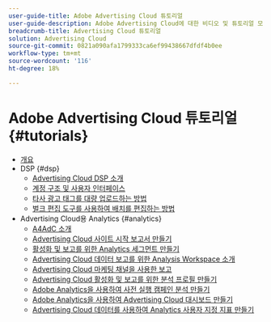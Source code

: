 ```yaml
---
user-guide-title: Adobe Advertising Cloud 튜토리얼
user-guide-description: Adobe Advertising Cloud에 대한 비디오 및 튜토리얼 모음입니다.
breadcrumb-title: Advertising Cloud 튜토리얼
solution: Advertising Cloud
source-git-commit: 0821a090afa1799333ca6ef99438667dfdf4b0ee
workflow-type: tm+mt
source-wordcount: '116'
ht-degree: 18%

---
```



# Adobe Advertising Cloud 튜토리얼 {#tutorials}

+ [개요](overview.md)
+ DSP {#dsp}
   + [Advertising Cloud DSP 소개](/help/dsp/intro.md)
   + [계정 구조 및 사용자 인터페이스](/help/dsp/ui.md)
   + [타사 광고 태그를 대량 업로드하는 방법](/help/dsp/bulk-upload-third-party-ad-tags.md)
   + [벌크 편집 도구를 사용하여 배치를 편집하는 방법](/help/dsp/bulk-edit-placement-tools.md)
+ Advertising Cloud용 Analytics {#analytics}
   + [A4AdC 소개](/help/integrations/analytics/intro-a4adc.md)
   + [Advertising Cloud 사이트 시작 보고서 만들기](/help/integrations/analytics/analytics-site-entry-a4adc.md)
   + [활성화 및 보고를 위한 Analytics 세그먼트 만들기](/help/integrations/analytics/analytics-segments-a4adc.md)
   + [Advertising Cloud 데이터 보고를 위한 Analysis Workspace 소개](/help/integrations/analytics/analytics-analysis-workspace-a4adc.md)
   + [Advertising Cloud 마케팅 채널을 사용한 보고](/help/integrations/analytics/analytics-reporting-a4adc.md)
   + [Advertising Cloud 활성화 및 보고를 위한 분석 프로필 만들기](/help/integrations/analytics/analytics-profiles-a4adc.md)
   + [Adobe Analytics을 사용하여 사전 실행 캠페인 분석 만들기](/help/integrations/analytics/analytics-pre-launch-a4adc.md)
   + [Adobe Analytics을 사용하여 Advertising Cloud 대시보드 만들기](/help/integrations/analytics/analytics-dashboards-a4adc.md)
   + [Advertising Cloud 데이터를 사용하여 Analytics 사용자 지정 지표 만들기](/help/integrations/analytics/analytics-custom-metrics-a4adc.md)

<!-- Will add to DSP chapter once the videos are complete:
  + [Create a Placement](/help/dsp/placement-create.md)
  + [Placement Targeting Capabilities](/help/dsp/placement-targeting.md)
  + [Audience Libraries and Applying Behavioral Targeting](/help/dsp/audience-libraries.md)
-->